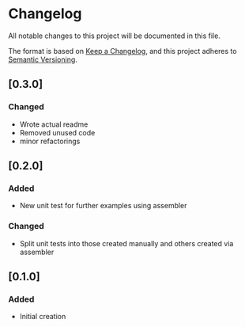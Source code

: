 # Changelog

All notable changes to this project will be documented in this file.

The format is based on [Keep a Changelog](https://keepachangelog.com/en/1.0.0/),
and this project adheres to [Semantic Versioning](https://semver.org/spec/v2.0.0.html).

## [0.3.0]

### Changed

* Wrote actual readme
* Removed unused code
* minor refactorings

## [0.2.0]

### Added

* New unit test for further examples using assembler

### Changed

* Split unit tests into those created manually and others created via assembler

## [0.1.0]

### Added

* Initial creation